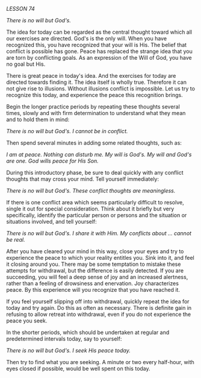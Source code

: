 *LESSON 74*

*There is no will but God's.*

The idea for today can be regarded as the central thought toward which all our exercises are directed. God's is the only will. When you have recognized this, you have recognized that your will is His. The belief that conflict is possible has gone. Peace has replaced the strange idea that you are torn by conflicting goals. As an expression of the Will of God, you have no goal but His.

There is great peace in today's idea. And the exercises for today are directed towards finding it. The idea itself is wholly true. Therefore it can not give rise to illusions. Without illusions conflict is impossible. Let us try to recognize this today, and experience the peace this recognition brings.

Begin the longer practice periods by repeating these thoughts several times, slowly and with firm determination to understand what they mean and to hold them in mind:

_There is no will but God's._
_I cannot be in conflict._

Then spend several minutes in adding some related thoughts, such as:

_I am at peace._
_Nothing can disturb me. My will is God's._
_My will and God's are one._
_God wills peace for His Son._

During this introductory phase, be sure to deal quickly with any conflict thoughts that may cross your mind. Tell yourself immediately:

_There is no will but God's._
_These conflict thoughts are meaningless._

If there is one conflict area which seems particularly difficult to resolve, single it out for special consideration. Think about it briefly but very specifically, identify the particular person or persons and the situation or situations involved, and tell yourself:

_There is no will but God's._
_I share it with Him._
_My conflicts about ... cannot be real._

After you have cleared your mind in this way, close your eyes and try to experience the peace to which your reality entitles you. Sink into it, and feel it closing around you. There may be some temptation to mistake these attempts for withdrawal, but the difference is easily detected. If you are succeeding, you will feel a deep sense of joy and an increased alertness, rather than a feeling of drowsiness and enervation. Joy characterizes peace. By this experience will you recognize that you have reached it.

If you feel yourself slipping off into withdrawal, quickly repeat the idea for today and try again. Do this as often as necessary. There is definite gain in refusing to allow retreat into withdrawal, even if you do not experience the peace you seek.

In the shorter periods, which should be undertaken at regular and predetermined intervals today, say to yourself:

_There is no will but God's. I seek His peace today._

Then try to find what you are seeking. A minute or two every half-hour, with eyes closed if possible, would be well spent on this today.